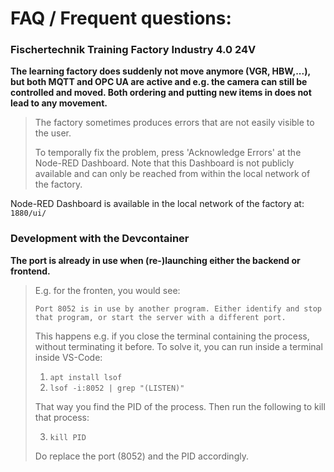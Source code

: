 # FAQ / Frequent questions:

### Fischertechnik Training Factory Industry 4.0 24V

**The learning factory does suddenly not move anymore (VGR, HBW,...), but both MQTT and OPC UA are active and e.g. the camera can still be controlled and moved. Both ordering and putting new items in does not lead to any movement.**

> The factory sometimes produces errors that are not easily visible to the user.
> 
> To temporally fix the problem, press 'Acknowledge Errors' at the Node-RED Dashboard. Note that this Dashboard is not publicly available and can only be reached from within the local network of the factory.

Node-RED Dashboard is available in the local network of the factory at: `1880/ui/`

### Development with the Devcontainer

**The port is already in use when (re-)launching either the backend or frontend.**

> E.g. for the fronten, you would see:
> ```Address already in use
> Port 8052 is in use by another program. Either identify and stop that program, or start the server with a different port.
> ```
> This happens e.g. if you close the terminal containing the process, without terminating it before.
> To solve it, you can run inside a terminal inside VS-Code:
> 
> 1. `apt install lsof`
> 2. `lsof -i:8052 | grep "(LISTEN)"`
> 
> That way you find the PID of the process.
> Then run the following to kill that process:
> 
> 3. `kill PID`
> 
> Do replace the port (8052) and the PID accordingly.